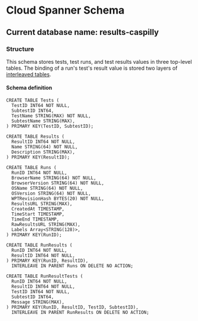 # Cloud Spanner Schema

## Current database name: results-caspilly

### Structure

This schema stores tests, test runs, and test results values in three top-level
tables. The binding of a run's test's result value is stored two layers of
[interleaved tables](https://cloud.google.com/spanner/docs/schema-and-data-model#creating_a_hierarchy_of_interleaved_tables).

#### Schema definition

```
CREATE TABLE Tests (
  TestID INT64 NOT NULL,
  SubtestID INT64,
  TestName STRING(MAX) NOT NULL,
  SubtestName STRING(MAX),
) PRIMARY KEY(TestID, SubtestID);

CREATE TABLE Results (
  ResultID INT64 NOT NULL,
  Name STRING(64) NOT NULL,
  Description STRING(MAX),
) PRIMARY KEY(ResultID);

CREATE TABLE Runs (
  RunID INT64 NOT NULL,
  BrowserName STRING(64) NOT NULL,
  BrowserVersion STRING(64) NOT NULL,
  OSName STRING(64) NOT NULL,
  OSVersion STRING(64) NOT NULL,
  WPTRevisionHash BYTES(20) NOT NULL,
  ResultsURL STRING(MAX),
  CreatedAt TIMESTAMP,
  TimeStart TIMESTAMP,
  TimeEnd TIMESTAMP,
  RawResultsURL STRING(MAX),
  Labels Array<STRING(128)>,
) PRIMARY KEY(RunID);

CREATE TABLE RunResults (
  RunID INT64 NOT NULL,
  ResultID INT64 NOT NULL,
) PRIMARY KEY(RunID, ResultID),
  INTERLEAVE IN PARENT Runs ON DELETE NO ACTION;

CREATE TABLE RunResultTests (
  RunID INT64 NOT NULL,
  ResultID INT64 NOT NULL,
  TestID INT64 NOT NULL,
  SubtestID INT64,
  Message STRING(MAX),
) PRIMARY KEY(RunID, ResultID, TestID, SubtestID),
  INTERLEAVE IN PARENT RunResults ON DELETE NO ACTION;
```
